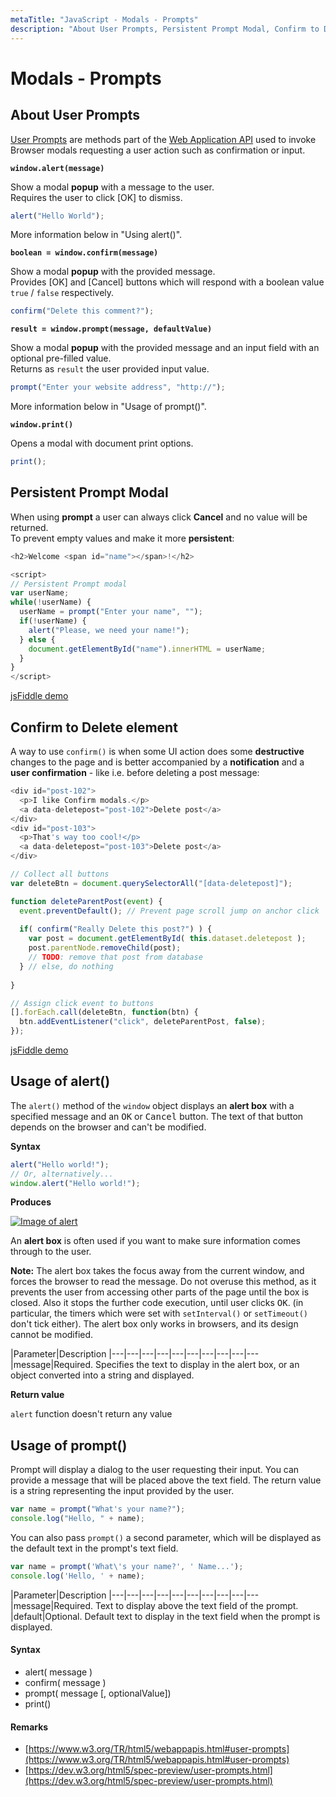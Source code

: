 ```yaml
---
metaTitle: "JavaScript - Modals - Prompts"
description: "About User Prompts, Persistent Prompt Modal, Confirm to Delete element, Usage of alert(), Usage of prompt()"
---
```


# Modals - Prompts




## About User Prompts


[User Prompts](https://www.w3.org/TR/html5/webappapis.html#user-prompts) are methods part of the [Web Application API](https://www.w3.org/TR/html5/webappapis.html#webappapis) used to invoke Browser modals requesting a user action such as confirmation or input.

**`window.alert(message)`**

Show a modal **popup** with a message to the user.<br />
Requires the user to click [OK] to dismiss.

```js
alert("Hello World"); 

```

More information below in "Using alert()".

**`boolean = window.confirm(message)`**

Show a modal **popup** with the provided message.<br />
Provides [OK] and [Cancel] buttons which will respond with a boolean value `true` / `false` respectively.

```js
confirm("Delete this comment?");

```

**`result = window.prompt(message, defaultValue)`**

Show a modal **popup** with the provided message and an input field with an optional pre-filled value.<br />
Returns as `result` the user provided input value.

```js
prompt("Enter your website address", "http://");

```

More information below in "Usage of prompt()".

**`window.print()`**

Opens a modal with document print options.

```js
print();

```



## Persistent Prompt Modal


When using **prompt** a user can always click ****Cancel**** and no value will be returned.<br />
To prevent empty values and make it more **persistent**:

```js
<h2>Welcome <span id="name"></span>!</h2>

```

```js
<script>
// Persistent Prompt modal
var userName;
while(!userName) {
  userName = prompt("Enter your name", "");
  if(!userName) {
    alert("Please, we need your name!");
  } else {
    document.getElementById("name").innerHTML = userName;
  }
}
</script>

```

[jsFiddle demo](https://jsfiddle.net/RokoCB/2r3ekqzk/1/)



## Confirm to Delete element


A way to use `confirm()` is when some UI action does some **destructive** changes to the page and is better accompanied by a **notification** and a **user confirmation** - like i.e. before deleting a post message:

```js
<div id="post-102">
  <p>I like Confirm modals.</p>
  <a data-deletepost="post-102">Delete post</a>
</div>
<div id="post-103">
  <p>That's way too cool!</p>
  <a data-deletepost="post-103">Delete post</a>
</div>

```

```js
// Collect all buttons
var deleteBtn = document.querySelectorAll("[data-deletepost]");

function deleteParentPost(event) {
  event.preventDefault(); // Prevent page scroll jump on anchor click
  
  if( confirm("Really Delete this post?") ) {
    var post = document.getElementById( this.dataset.deletepost );
    post.parentNode.removeChild(post);
    // TODO: remove that post from database
  } // else, do nothing
  
}

// Assign click event to buttons
[].forEach.call(deleteBtn, function(btn) {
  btn.addEventListener("click", deleteParentPost, false);
});

```

[jsFiddle demo](https://jsfiddle.net/RokoCB/6d652ycL/)



## Usage of alert()


The `alert()` method of the `window` object displays an **alert box** with a specified message and an <kbd>OK</kbd> or <kbd>Cancel</kbd> button. The text of that button depends on the browser and can't be modified.

**Syntax**

```js
alert("Hello world!");
// Or, alternatively...
window.alert("Hello world!");

```

**Produces**

[<img src="http://i.stack.imgur.com/Ttg3s.png" alt="Image of alert" />](http://i.stack.imgur.com/Ttg3s.png)

An **alert box** is often used if you want to make sure information comes through to the user.

**Note:** The alert box takes the focus away from the current window, and forces the browser to read the message. Do not overuse this method, as it prevents the user from accessing other parts of the page until the box is closed. Also it stops the further code execution, until user clicks <kbd>OK</kbd>. (in particular, the timers which were set with `setInterval()` or `setTimeout()` don't tick either). The alert box only works in browsers, and its design cannot be modified.

|Parameter|Description
|---|---|---|---|---|---|---|---|---|---
|message|Required. Specifies the text to display in the alert box, or an object converted into a string and displayed.

**Return value**

`alert` function doesn't return any value



## Usage of prompt()


Prompt will display a dialog to the user requesting their input. You can provide a message that will be placed above the text field. The return value is a string representing the input provided by the user.

```js
var name = prompt("What's your name?");
console.log("Hello, " + name);

```

You can also pass `prompt()` a second parameter, which will be displayed as the default text in the prompt's text field.

```js
var name = prompt('What\'s your name?', ' Name...');
console.log('Hello, ' + name);

```

|Parameter|Description
|---|---|---|---|---|---|---|---|---|---
|message|Required. Text to display above the text field of the prompt.
|default|Optional. Default text to display in the text field when the prompt is displayed.



#### Syntax


- alert( message )
- confirm( message )
- prompt( message [, optionalValue])
- print()



#### Remarks


- [https://www.w3.org/TR/html5/webappapis.html#user-prompts](https://www.w3.org/TR/html5/webappapis.html#user-prompts)
- [https://dev.w3.org/html5/spec-preview/user-prompts.html](https://dev.w3.org/html5/spec-preview/user-prompts.html)

